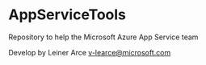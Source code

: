 # AppServiceTools
Repository to help the Microsoft Azure App Service team

Develop by Leiner Arce
v-learce@microsoft.com
